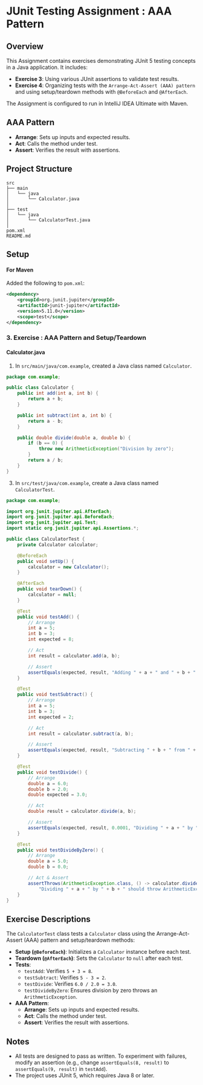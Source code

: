 # JUnit Testing Assignment : AAA Pattern

## Overview
This Assignment contains exercises demonstrating JUnit 5 testing concepts in a Java application. It includes:
- **Exercise 3**: Using various JUnit assertions to validate test results.
- **Exercise 4**: Organizing tests with the `Arrange-Act-Assert (AAA) pattern` and using setup/teardown methods with `@BeforeEach` and `@AfterEach`.

The Assignment is configured to run in IntelliJ IDEA Ultimate with Maven.

## AAA Pattern
  - **Arrange**: Sets up inputs and expected results.
  - **Act**: Calls the method under test.
  - **Assert**: Verifies the result with assertions.



## Project Structure
```
src
├── main
│   └── java
│       └── Calculator.java
│           
├── test
│   └── java
│       └── CalculatorTest.java
│           
pom.xml 
README.md
```

## Setup 

#### For Maven
Added the following to `pom.xml`:
```xml
<dependency>
    <groupId>org.junit.jupiter</groupId>
    <artifactId>junit-jupiter</artifactId>
    <version>5.11.0</version>
    <scope>test</scope>
</dependency>
```


### 3. Exercise : AAA Pattern and Setup/Teardown

#### Calculator.java
1. In `src/main/java/com.example`, created a Java class named `Calculator`.


```java
package com.example;

public class Calculator {
    public int add(int a, int b) {
        return a + b;
    }

    public int subtract(int a, int b) {
        return a - b;
    }

    public double divide(double a, double b) {
        if (b == 0) {
            throw new ArithmeticException("Division by zero");
        }
        return a / b;
    }
}
```

3. In `src/test/java/com.example`, create a Java class named `CalculatorTest`.

```java
package com.example;

import org.junit.jupiter.api.AfterEach;
import org.junit.jupiter.api.BeforeEach;
import org.junit.jupiter.api.Test;
import static org.junit.jupiter.api.Assertions.*;

public class CalculatorTest {
    private Calculator calculator;

    @BeforeEach
    public void setUp() {
        calculator = new Calculator();
    }

    @AfterEach
    public void tearDown() {
        calculator = null;
    }

    @Test
    public void testAdd() {
        // Arrange
        int a = 5;
        int b = 3;
        int expected = 8;

        // Act
        int result = calculator.add(a, b);

        // Assert
        assertEquals(expected, result, "Adding " + a + " and " + b + " should equal " + expected);
    }

    @Test
    public void testSubtract() {
        // Arrange
        int a = 5;
        int b = 3;
        int expected = 2;

        // Act
        int result = calculator.subtract(a, b);

        // Assert
        assertEquals(expected, result, "Subtracting " + b + " from " + a + " should equal " + expected);
    }

    @Test
    public void testDivide() {
        // Arrange
        double a = 6.0;
        double b = 2.0;
        double expected = 3.0;

        // Act
        double result = calculator.divide(a, b);

        // Assert
        assertEquals(expected, result, 0.0001, "Dividing " + a + " by " + b + " should equal " + expected);
    }

    @Test
    public void testDivideByZero() {
        // Arrange
        double a = 5.0;
        double b = 0.0;

        // Act & Assert
        assertThrows(ArithmeticException.class, () -> calculator.divide(a, b), 
            "Dividing " + a + " by " + b + " should throw ArithmeticException");
    }
}
```

## Exercise Descriptions

The `CalculatorTest` class tests a `Calculator` class using the Arrange-Act-Assert (AAA) pattern and setup/teardown methods:
- **Setup (`@BeforeEach`)**: Initializes a `Calculator` instance before each test.
- **Teardown (`@AfterEach`)**: Sets the `Calculator` to `null` after each test.
- **Tests**:
  - `testAdd`: Verifies `5 + 3 = 8`.
  - `testSubtract`: Verifies `5 - 3 = 2`.
  - `testDivide`: Verifies `6.0 / 2.0 = 3.0`.
  - `testDivideByZero`: Ensures division by zero throws an `ArithmeticException`.
- **AAA Pattern**:
  - **Arrange**: Sets up inputs and expected results.
  - **Act**: Calls the method under test.
  - **Assert**: Verifies the result with assertions.

## Notes
- All tests are designed to pass as written. To experiment with failures, modify an assertion (e.g., change `assertEquals(8, result)` to `assertEquals(9, result)` in `testAdd`).
- The project uses JUnit 5, which requires Java 8 or later.
